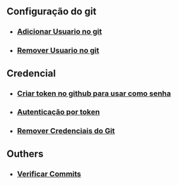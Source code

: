 ## Configuração do git
- ### <a href="blob/main/guias/arquives/adicionar_usuario.md"> Adicionar Usuario no git </a>
- ### <a href="blob/main/guias/arquives/remover_usuario.md"> Remover Usuario no git</a>

## Credencial
- ### <a href="blob/main/guias/arquives/create-token.md"> Criar token no github para usar como senha </a>
- ### <a href="https://www.alura.com.br/artigos/nova-exigencia-do-git-de-autenticacao-por-token-o-que-e-o-que-devo-fazer"> Autenticação por token </a>
- ### <a href="https://horadecodar.com.br/como-remover-as-credenciais-do-git/"> Remover Credenciais do Git </a>

## Outhers
- ### <a href="https://docs.github.com/pt/authentication/managing-commit-signature-verification/signing-commits"> Verificar Commits </a>
